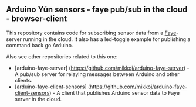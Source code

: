 Arduino Yún sensors - faye pub/sub in the cloud - browser-client
---

This repository contains code for subscribing sensor data from a [Faye](http://faye.jcoglan.com/)-server running in the cloud. It also has a led-toggle example for publishing a command back go Arduino.

Also see other repositories related to this one:

- [arduino-faye-server] (https://github.com/mikkoj/arduino-faye-server) - A pub/sub server for relaying messages between Arduino and other clients. 
- [arduino-faye-client-sensors] (https://github.com/mikkoj/arduino-faye-client-sensors) - A client that publishes Arduino sensor data to Faye server in the cloud.
